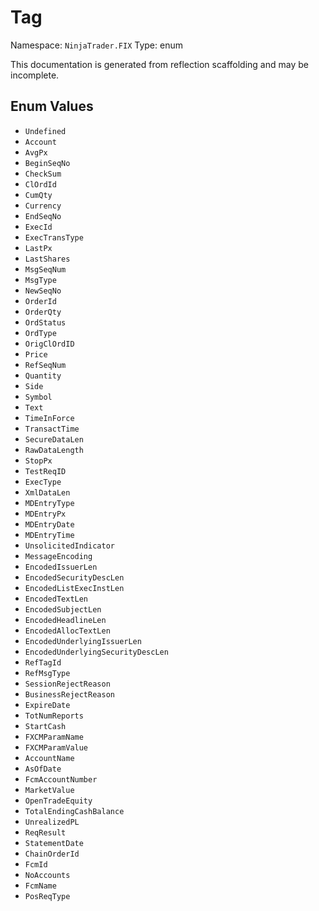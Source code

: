 # Tag

Namespace: `NinjaTrader.FIX`
Type: enum

This documentation is generated from reflection scaffolding and may be incomplete.

## Enum Values
- `Undefined`
- `Account`
- `AvgPx`
- `BeginSeqNo`
- `CheckSum`
- `ClOrdId`
- `CumQty`
- `Currency`
- `EndSeqNo`
- `ExecId`
- `ExecTransType`
- `LastPx`
- `LastShares`
- `MsgSeqNum`
- `MsgType`
- `NewSeqNo`
- `OrderId`
- `OrderQty`
- `OrdStatus`
- `OrdType`
- `OrigClOrdID`
- `Price`
- `RefSeqNum`
- `Quantity`
- `Side`
- `Symbol`
- `Text`
- `TimeInForce`
- `TransactTime`
- `SecureDataLen`
- `RawDataLength`
- `StopPx`
- `TestReqID`
- `ExecType`
- `XmlDataLen`
- `MDEntryType`
- `MDEntryPx`
- `MDEntryDate`
- `MDEntryTime`
- `UnsolicitedIndicator`
- `MessageEncoding`
- `EncodedIssuerLen`
- `EncodedSecurityDescLen`
- `EncodedListExecInstLen`
- `EncodedTextLen`
- `EncodedSubjectLen`
- `EncodedHeadlineLen`
- `EncodedAllocTextLen`
- `EncodedUnderlyingIssuerLen`
- `EncodedUnderlyingSecurityDescLen`
- `RefTagId`
- `RefMsgType`
- `SessionRejectReason`
- `BusinessRejectReason`
- `ExpireDate`
- `TotNumReports`
- `StartCash`
- `FXCMParamName`
- `FXCMParamValue`
- `AccountName`
- `AsOfDate`
- `FcmAccountNumber`
- `MarketValue`
- `OpenTradeEquity`
- `TotalEndingCashBalance`
- `UnrealizedPL`
- `ReqResult`
- `StatementDate`
- `ChainOrderId`
- `FcmId`
- `NoAccounts`
- `FcmName`
- `PosReqType`
